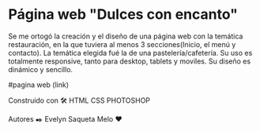 # Página web "Dulces con encanto"

Se me ortogó la creación y el diseño de una página web con la temática restauración, en la que tuviera al menos 3 secciones(Inicio, el menú y contacto).
La temática elegida fué la de una pastelería/cafetería.
Su uso es totalmente responsive, tanto para desktop, tablets y moviles. 
Su diseño es dinámico y sencillo.


#pagina web  (link)


Construido con 🛠️
HTML
CSS
PHOTOSHOP


Autores ✒️
Evelyn Saqueta Melo ❤️